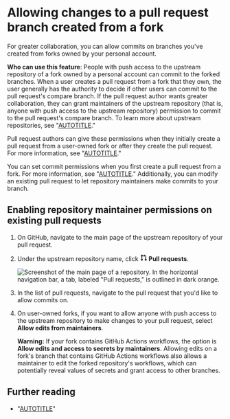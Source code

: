 # Allowing changes to a pull request branch created from a fork

For greater collaboration, you can allow commits on branches you've created from forks owned by your personal account.

**Who can use this feature**: People with push access to the upstream repository of a fork owned by a personal account can commit to the forked branches.
When a user creates a pull request from a fork that they own, the user generally has the authority to decide if other users can commit to the pull request's compare branch. If the pull request author wants greater collaboration, they can grant maintainers of the upstream repository (that is, anyone with push access to the upstream repository) permission to commit to the pull request's compare branch. To learn more about upstream repositories, see "[AUTOTITLE](/pull-requests/collaborating-with-pull-requests/working-with-forks/about-forks)."

Pull request authors can give these permissions when they initially create a pull request from a user-owned fork or after they create the pull request. For more information, see "[AUTOTITLE](/pull-requests/collaborating-with-pull-requests/proposing-changes-to-your-work-with-pull-requests/creating-a-pull-request-from-a-fork)."

You can set commit permissions when you first create a pull request from a fork. For more information, see "[AUTOTITLE](/pull-requests/collaborating-with-pull-requests/proposing-changes-to-your-work-with-pull-requests/creating-a-pull-request-from-a-fork)." Additionally, you can modify an existing pull request to let repository maintainers make commits to your branch.

## Enabling repository maintainer permissions on existing pull requests

1. On GitHub, navigate to the main page of the upstream repository of your pull request.
1. Under the upstream repository name, click <svg version="1.1" width="16" height="16" viewBox="0 0 16 16" class="octicon octicon-git-pull-request" aria-hidden="true"><path d="M1.5 3.25a2.25 2.25 0 1 1 3 2.122v5.256a2.251 2.251 0 1 1-1.5 0V5.372A2.25 2.25 0 0 1 1.5 3.25Zm5.677-.177L9.573.677A.25.25 0 0 1 10 .854V2.5h1A2.5 2.5 0 0 1 13.5 5v5.628a2.251 2.251 0 1 1-1.5 0V5a1 1 0 0 0-1-1h-1v1.646a.25.25 0 0 1-.427.177L7.177 3.427a.25.25 0 0 1 0-.354ZM3.75 2.5a.75.75 0 1 0 0 1.5.75.75 0 0 0 0-1.5Zm0 9.5a.75.75 0 1 0 0 1.5.75.75 0 0 0 0-1.5Zm8.25.75a.75.75 0 1 0 1.5 0 .75.75 0 0 0-1.5 0Z"></path></svg> **Pull requests**.

   ![Screenshot of the main page of a repository. In the horizontal navigation bar, a tab, labeled "Pull requests," is outlined in dark orange.](/assets/images/help/repository/repo-tabs-pull-requests.png)

1. In the list of pull requests, navigate to the pull request that you'd like to allow commits on.
1. On user-owned forks, if you want to allow anyone with push access to the upstream repository to make changes to your pull request, select **Allow edits from maintainers**.

    <div class="ghd-spotlight ghd-spotlight-warning border rounded-1 my-3 p-3 f5 color-border-danger-emphasis color-bg-danger">

    **Warning:** If your fork contains GitHub Actions workflows, the option is  **Allow edits and access to secrets by maintainers**. Allowing edits on a fork's branch that contains GitHub Actions workflows also allows a maintainer to edit the forked repository's workflows, which can potentially reveal values of secrets and grant access to other branches.

    </div>

## Further reading

- "[AUTOTITLE](/pull-requests/collaborating-with-pull-requests/proposing-changes-to-your-work-with-pull-requests/committing-changes-to-a-pull-request-branch-created-from-a-fork)"
